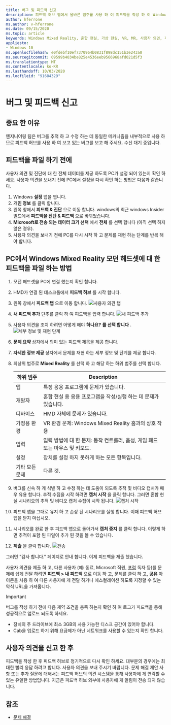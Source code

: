 ```yaml
---
title: 버그 및 피드백 신고
description: 피드백 허브 앱에서 올바른 범주를 사용 하 여 피드백을 작성 하 여 Windows Mixed Reality를 개선 하는 데 도움을 주세요.
author: hferrone
ms.author: v-hferrone
ms.date: 09/15/2020
ms.topic: article
keywords: Windows Mixed Reality, 혼합 현실, 가상 현실, VR, MR, 사용자 의견, 피드백 허브, 버그
appliesto:
- Windows 10
ms.openlocfilehash: e0fdebf10ef7370964b0831f898dc151b3e243a0
ms.sourcegitcommit: 09599b4034be825e4536eeb9566968afd021d5f3
ms.translationtype: MT
ms.contentlocale: ko-KR
ms.lasthandoff: 10/03/2020
ms.locfileid: "91684329"
---
```

# <a name="filing-bugs-and-feedback"></a>버그 및 피드백 신고

## <a name="why-its-important"></a>중요 한 이유

엔지니어링 팀은 버그를 추적 하 고 수정 하는 데 동일한 메커니즘을 내부적으로 사용 하므로 피드백 허브를 사용 하 여 보고 있는 버그를 보고 해 주세요. 수신 대기 중입니다.

## <a name="before-you-file-feedback"></a>피드백을 파일 하기 전에

사용자 의견 및 진단에 대 한 전체 데이터를 제공 하도록 PC가 설정 되어 있는지 확인 하세요. 사용자 의견을 보내기 전에 PC에서 설정을 다시 확인 하는 방법은 다음과 같습니다.
1. Windows **설정** 앱을 엽니다.
2. **개인 정보** 를 클릭 합니다.
3. 왼쪽 창에서 **피드백 & 진단** 으로 이동 합니다. windows의 최근 windows Insider 빌드에서 **피드백을 진단 & 피드백** 으로 바뀌었습니다.
4. **Microsoft로 전송 되는 데이터 크기 선택** 에서 **전체** 를 선택 합니다 (아직 선택 하지 않은 경우).
5. 사용자 의견을 보내기 전에 PC를 다시 시작 하 고 문제를 재현 하는 단계를 반복 해야 합니다.

## <a name="how-to-file-feedback-for-windows-mixed-reality-immersive-headsets-on-pc"></a>PC에서 Windows Mixed Reality 모던 헤드셋에 대 한 피드백을 파일 하는 방법
1. 모던 헤드셋을 PC에 연결 했는지 확인 합니다.
2. HMD가 연결 된 데스크톱에서 **피드백 허브** 를 시작 합니다.
3. 왼쪽 창에서 **피드백 탭** 으로 이동 합니다. ![사용자 의견 탭](images/feedback1.png) 
4. **새 피드백 추가** 단추를 클릭 하 여 피드백을 입력 합니다. ![새 피드백 추가](images/feedback2.png)
5. 사용자 의견을 조치 하려면 어떻게 해야 **하나요?** **를 선택 합니다** . ![세부 정보 및 재현 단계](images/feedback3.png)
6. **문제 요약** 상자에서 의미 있는 피드백 제목을 제공 합니다.
7. **자세한 정보 제공** 상자에서 문제를 재현 하는 세부 정보 및 단계를 제공 합니다.
8. 최상위 범주로 **Mixed Reality** 를 선택 하 고 해당 하는 하위 범주를 선택 합니다.

   | 하위 범주      | Description                                                                           |
   |------------------|---------------------------------------------------------------------------------------|
   | 앱             | 특정 응용 프로그램에 문제가 있습니다.                                                   |
   | 개발자        | 혼합 현실 용 응용 프로그램을 작성/실행 하는 데 문제가 있습니다.                               |
   | 디바이스           | HMD 자체에 문제가 있습니다.                                                           |
   | 가정용 환경  | VR 환경 문제: Windows Mixed Reality 홈과의 상호 작용    |
   | 입력            | 입력 방법에 대 한 문제: 동작 컨트롤러, 음성, 게임 패드 또는 마우스 및 키보드.|
   | 설정           | 장치를 설정 하지 못하게 하는 모든 항목입니다.                           |
   | 기타 모든 문제 | 다른 것.                                                                        |


9. 버그를 신속 하 게 식별 하 고 수정 하는 데 도움이 되도록 추적 및 비디오 캡처가 매우 유용 합니다. 추적 수집을 시작 하려면 **캡처 시작** 을 클릭 합니다. 그러면 혼합 현실 시나리오의 추적 및 비디오 캡처 수집이 시작 됩니다. ![ 캡처 시작](images/feedback4.png)
10. 피드백 앱을 그대로 유지 하 고 손상 된 시나리오를 실행 합니다. 이때 피드백 허브 앱을 닫지 마십시오.
11. 시나리오를 완료 한 후 피드백 앱으로 돌아가서 **캡처 중지** 를 클릭 합니다. 이렇게 하면 추적이 포함 된 파일이 추가 된 것을 볼 수 있습니다.
12. **제출** 을 클릭 합니다. ![ 전송](images/feedback5.png)

그러면 "감사 합니다." 페이지로 안내 합니다. 이제 피드백을 제출 했습니다. 

사용자 의견을 제출 하 고, 다른 사용자 (예: 동료, Microsoft 직원, [포럼](https://forums.hololens.com/) 독자 등)를 문제에 쉽게 전달 하려면 **피드백 > 내 피드백** 으로 이동 하 고, 문제를 클릭 하 고, **공유** 아이콘을 사용 하 여 다른 사용자에 게 전달 하거나 에스컬레이션 하도록 지정할 수 있는 약식 URL을 가져옵니다.

> [!IMPORTANT]
> 버그를 작성 하기 전에 다음 제약 조건을 충족 하는지 확인 하 여 로그가 피드백을 통해 성공적으로 업로드 되도록 하세요.
>    * 장치의 주 드라이브에 최소 3GB의 사용 가능한 디스크 공간이 있어야 합니다.
>    * Cab을 업로드 하기 위해 요금제가 아닌 네트워크를 사용할 수 있는지 확인 합니다.


## <a name="after-filing-feedback"></a>사용자 의견을 신고 한 후

피드백을 작성 한 후 피드백 허브로 정기적으로 다시 확인 하세요. 대부분의 경우에는 최대한 빨리 응답 하려고 합니다. 사용자 의견을 보내 주시기 바랍니다. 문제 해결 제안 사항 또는 추가 질문에 대해서는 피드백 허브의 의견 시스템을 통해 사용자에 게 연락할 수 있는 유일한 방법입니다. 지금은 피드백 허브 외부에 사용자에 게 알림이 전송 되지 않습니다.


## <a name="see-also"></a>참조
* [문제 해결](troubleshooting-windows-mixed-reality.md)

